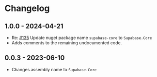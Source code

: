 ﻿# Changelog

## 1.0.0 - 2024-04-21

- Re: [#135](https://github.com/supabase-community/supabase-csharp/issues/135) Update nuget package name `supabase-core`
  to `Supabase.Core`
- Adds comments to the remaining undocumented code.

## 0.0.3 - 2023-06-10

- Changes assembly name to `Supabase.Core`
